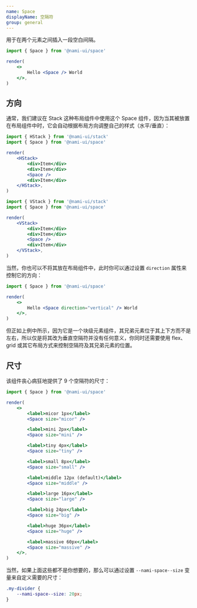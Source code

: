 ```yaml
---
name: Space
displayName: 空隔符
group: general
---
```


用于在两个元素之间插入一段空白间隔。

```jsx
import { Space } from '@nami-ui/space'

render(
    <>
        Hello <Space /> World
    </>,
)
```

## 方向

通常，我们建议在 Stack 这种布局组件中使用这个 Space 组件，因为当其被放置在布局组件中时，它会自动根据布局方向调整自己的样式（水平/垂直）：

```jsx
import { HStack } from '@nami-ui/stack'
import { Space } from '@nami-ui/space'

render(
    <HStack>
        <div>Item</div>
        <div>Item</div>
        <Space />
        <div>Item</div>
    </HStack>,
)
```

```jsx
import { VStack } from '@nami-ui/stack'
import { Space } from '@nami-ui/space'

render(
    <VStack>
        <div>Item</div>
        <div>Item</div>
        <Space />
        <div>Item</div>
    </VStack>,
)
```

当然，你也可以不将其放在布局组件中，此时你可以通过设置 `direction` 属性来控制它的方向：

```jsx
import { Space } from '@nami-ui/space'

render(
    <>
        Hello <Space direction="vertical" /> World
    </>,
)
```

但正如上例中所示，因为它是一个块级元素组件，其兄弟元素位于其上下方而不是左右，所以仅是将其改为垂直空隔符并没有任何意义，你同时还需要使用 flex、grid 或其它布局方式来控制空隔符及其兄弟元素的位置。

## 尺寸

该组件丧心病狂地提供了 9 个空隔符的尺寸：

```jsx
import { Space } from '@nami-ui/space'

render(
    <>
        <label>micor 1px</label>
        <Space size="micor" />

        <label>mini 2px</label>
        <Space size="mini" />

        <label>tiny 4px</label>
        <Space size="tiny" />

        <label>small 8px</label>
        <Space size="small" />

        <label>middle 12px (default)</label>
        <Space size="middle" />

        <label>large 16px</label>
        <Space size="large" />

        <label>big 24px</label>
        <Space size="big" />

        <label>huge 36px</label>
        <Space size="huge" />

        <label>massive 60px</label>
        <Space size="massive" />
    </>,
)
```

当然，如果上面这些都不是你想要的，那么可以通过设置 `--nami-space--size` 变量来自定义需要的尺寸：

```scss
.my-divider {
    --nami-space--size: 20px;
}
```
